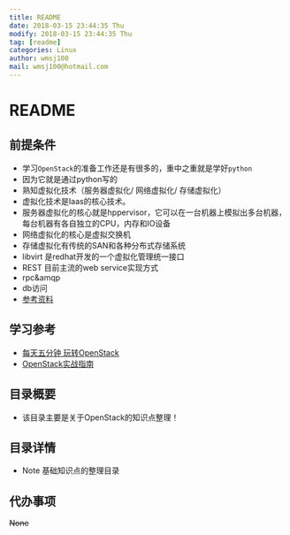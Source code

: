 ```yaml
---
title: README
date: 2018-03-15 23:44:35 Thu
modify: 2018-03-15 23:44:35 Thu
tag: [readme]
categories: Linux
author: wmsj100
mail: wmsj100@hotmail.com
---
```


# README

## 前提条件
- 学习`OpenStack`的准备工作还是有很多的，重中之重就是学好`python`
- 因为它就是通过python写的
- 熟知虚拟化技术（服务器虚拟化/ 网络虚拟化/ 存储虚拟化）
- 虚拟化技术是Iaas的核心技术。
- 服务器虚拟化的核心就是hppervisor，它可以在一台机器上模拟出多台机器，每台机器有各自独立的CPU，内存和IO设备
- 网络虚拟化的核心是虚拟交换机
- 存储虚拟化有传统的SAN和各种分布式存储系统
- libvirt 是redhat开发的一个虚拟化管理统一接口
- REST 目前主流的web service实现方式
- rpc&amqp
- db访问
- [参考资料](http://blog.csdn.net/far_man/article/details/46469371)

## 学习参考
- [每天五分钟 玩转OpenStack](http://www.cnblogs.com/CloudMan6/p/5224114.html)
- [OpenStack实战指南](http://www.hzmedia.com.cn/w/reader.aspx?id=80431163-5739-4c9b-8c93-fecc65d228b7_1)

## 目录概要
- 该目录主要是关于OpenStack的知识点整理！

## 目录详情
- Note 基础知识点的整理目录

## 代办事项
~~None~~
